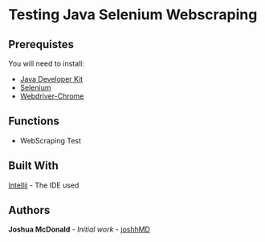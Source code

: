 # Testing Java Selenium Webscraping

## Prerequistes 

You will need to install: 

* [Java Developer Kit](https://www.oracle.com/java/technologies/javase-downloads.html)
* [Selenium](https://www.selenium.dev/)
* [Webdriver-Chrome](https://sites.google.com/a/chromium.org/chromedriver/)

## Functions
* WebScraping Test

## Built With

[Intellij](https://www.jetbrains.com/idea/) - The IDE used

## Authors

**Joshua McDonald** - *Initial work* - [joshhMD](https://github.com/joshhMD)
